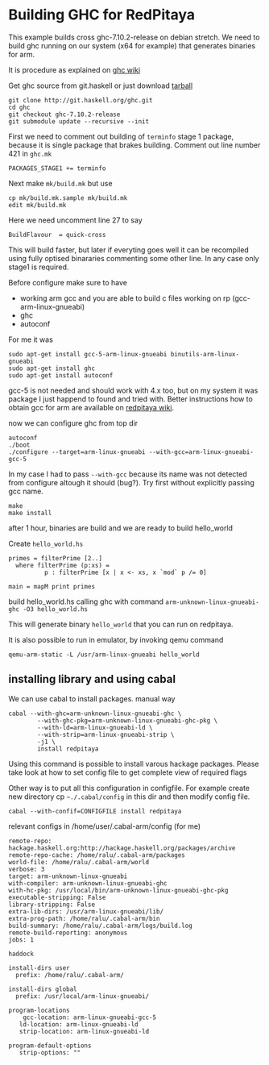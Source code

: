 

# Building GHC for RedPitaya

This example builds cross ghc-7.10.2-release on debian stretch. We need to build
ghc running on our system (x64 for example) that generates binaries for arm.

It is procedure as explained on [ghc wiki](https://ghc.haskell.org/trac/ghc/wiki/Building/CrossCompiling) 

Get ghc source from git.haskell or just download [tarball](https://www.haskell.org/ghc/download_ghc_7_10_2)

    git clone http://git.haskell.org/ghc.git
    cd ghc
    git checkout ghc-7.10.2-release
    git submodule update --recursive --init


First we need to comment out building of `terminfo` stage 1 package, because it is 
single package that brakes building. Comment out line number 421 in `ghc.mk`

    PACKAGES_STAGE1 += terminfo

Next make `mk/build.mk` but use 
    
    cp mk/build.mk.sample mk/build.mk
    edit mk/build.mk

Here we need uncomment line 27 to say

    BuildFlavour  = quick-cross

This will build faster, but later if everyting goes well it can be recompiled
using fully optised binararies commenting some other line. In any case only stage1 is required.

Before configure make sure to have 

-  working arm gcc and you are able to build c files working on rp (gcc-arm-linux-gnueabi)
-  ghc
-  autoconf

For me it was

    sudo apt-get install gcc-5-arm-linux-gnueabi binutils-arm-linux-gnueabi
    sudo apt-get install ghc
    sudo apt-get install autoconf

gcc-5 is not needed and should work with 4.x too, but on my system it
was package I just happend to found and tried with. Better instructions how to obtain
gcc for arm are available on [redpitaya wiki](http://wiki.redpitaya.com/index.php?title=Developer_Guide).

now we can configure ghc from top dir

    autoconf
    ./boot
    ./configure --target=arm-linux-gnueabi --with-gcc=arm-linux-gnueabi-gcc-5

In my case I had to pass `--with-gcc` because its name was not detected
from configure altough it should (bug?). Try first without explicitly passing gcc name.

    make
    make install

after 1 hour, binaries are build and we are ready to build hello_world

Create `hello_world.hs`

    primes = filterPrime [2..] 
      where filterPrime (p:xs) = 
              p : filterPrime [x | x <- xs, x `mod` p /= 0]

    main = mapM print primes

build hello_world.hs calling ghc with command
    `arm-unknown-linux-gnueabi-ghc -O3 hello_world.hs` 

This will generate binary `hello_world` that you can run on redpitaya.

It is also possible to run in emulator, by invoking qemu command 

    qemu-arm-static -L /usr/arm-linux-gnueabi hello_world


## installing library and using cabal

We can use cabal to install packages. 
manual way

    cabal --with-ghc=arm-unknown-linux-gnueabi-ghc \
            --with-ghc-pkg=arm-unknown-linux-gnueabi-ghc-pkg \
            --with-ld=arm-linux-gnueabi-ld \
            --with-strip=arm-linux-gnueabi-strip \
            -j1 \
            install redpitaya

Using this command is possible to install varous hackage packages.  Please
take look at how to set config file to get complete view of required flags

Other way is to put all this configuration in configfile. For example create new directory
cp `~./.cabal/config` in this dir and then modify config file. 

    cabal --with-confif=CONFIGFILE install redpitaya


relevant configs in /home/user/.cabal-arm/config (for me)

    remote-repo: hackage.haskell.org:http://hackage.haskell.org/packages/archive
    remote-repo-cache: /home/ralu/.cabal-arm/packages
    world-file: /home/ralu/.cabal-arm/world
    verbose: 3
    target: arm-unknown-linux-gnueabi
    with-compiler: arm-unknown-linux-gnueabi-ghc
    with-hc-pkg: /usr/local/bin/arm-unknown-linux-gnueabi-ghc-pkg
    executable-stripping: False
    library-stripping: False
    extra-lib-dirs: /usr/arm-linux-gnueabi/lib/
    extra-prog-path: /home/ralu/.cabal-arm/bin
    build-summary: /home/ralu/.cabal-arm/logs/build.log
    remote-build-reporting: anonymous
    jobs: 1

    haddock

    install-dirs user
      prefix: /home/ralu/.cabal-arm/

    install-dirs global
      prefix: /usr/local/arm-linux-gnueabi/

    program-locations
        gcc-location: arm-linux-gnueabi-gcc-5
       ld-location: arm-linux-gnueabi-ld
       strip-location: arm-linux-gnueabi-ld

    program-default-options
       strip-options: ""

